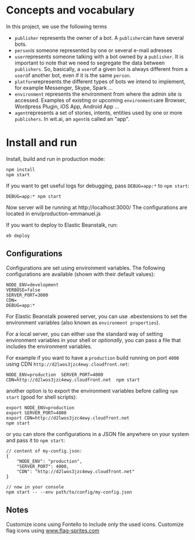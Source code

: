 # Concepts and vocabulary
In this project, we use the following terms
- `publisher` represents the owner of a bot. A `publisher`can have several bots.
- `person`is someone represented by one or several e-mail adresses 
- `user`represents someone talking with a bot owned by a `publisher`. It is important to note that we need to segregate the data between `publishers`. So, basically, a `user`of a given bot is always different from a `user`of another bot, even if it is the same `person`.
- `platform`represents the different types of bots we intend to implement, for example Messenger, Skype, Spark ...
- `environment` represents the environment from where the admin site is accessed. Examples of existing or upcoming `environments`are Browser, Wordpress Plugin, iOS App, Android App ...   
- `agent`represents a set of stories, intents, entities used by one or more `publishers`. In wit.ai, an `agent`is called an "app".

# Install and run
Install, build and run in production mode:
```
npm install
npm start
```
If you want to get useful logs for debugging, pass `DEBUG=app:*` to `npm start`:
```
DEBUG=app:* npm start
```
Now server will be running at http://localhost:3000/
The configurations are located in env/production-emmanuel.js

If you want to deploy to Elastic Beanstalk, run:
```
eb deploy
```

## Configurations

Configurations are set using environment variables. The following configurations are available (shown with their default values):

```
NODE_ENV=development
VERBOSE=false
SERVER_PORT=3000
CDN=
DEBUG=app:*
```

For Elastic Beanstalk powered server, you can use .ebextensions to set the environment variables (also known as `environment properties`).

For a local server, you can either use the standard way of setting environment variables in your shell or *optionally*, you can pass a file that includes the environment variables.

For example if you want to have a `production` build running on port `4000` using CDN `http://d2lwos3jzc4ewy.cloudfront.net`:
```
NODE_ENV=production  SERVER_PORT=4000  CDN=http://d2lwos3jzc4ewy.cloudfront.net  npm start
```

another option is to export the environment variables before calling `npm start` (good for shell scripts):
```
export NODE_ENV=production
export SERVER_PORT=4000
export CDN=http://d2lwos3jzc4ewy.cloudfront.net
npm start
```

or you can store the configurations in a JSON file anywhere on your system and pass it to `npm start`:
```
// content of my-config.json:
{
    "NODE_ENV": "production",
    "SERVER_PORT": 4000,
    "CDN": "http://d2lwos3jzc4ewy.cloudfront.net"
}

// now in your console
npm start -- --env path/to/config/my-config.json
```

## Notes
Customize icons using Fontello to include only the used icons.
Customize flag icons using www.flag-sprites.com
